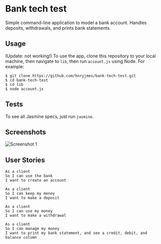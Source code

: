 # Bank tech test

Simple command-line application to model a bank account. Handles deposits, withdrawals, and prints bank statements.

## Usage

(Update: not working!) To use the app, clone this repository to your local machine, then navigate to `lib`, then run `account.js` using Node. For example:

```shell
$ git clone https://github.com/hnryjmes/bank-tech-test.git
$ cd bank-tech-test
$ cd lib
$ node account.js
```

## Tests

To see all Jasmine specs, just run `jasmine`.

## Screenshots

![Screenshot 1](./images/screenshot.png)

## User Stories

```
As a client
So I can use the bank
I want to create an account

As a client
So I can keep my money
I want to make a deposit

As a client
So I can use my money
I want to make a withdrawal

As a client
So I can manage my money
I want to print my bank statement, and see a credit, debit, and balance column
```
